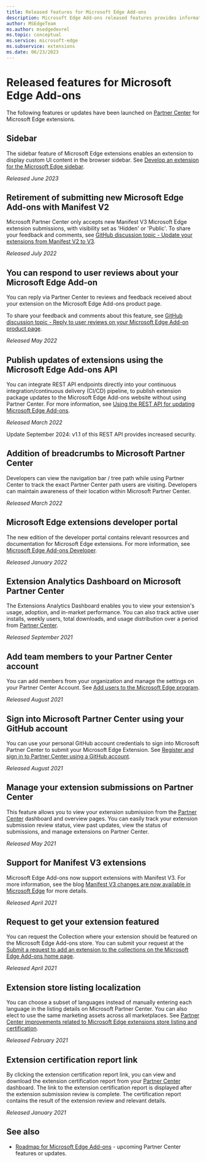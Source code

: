 ```yaml
---
title: Released features for Microsoft Edge Add-ons
description: Microsoft Edge Add-ons released features provides information about features launched on Partner Center for extension developers.
author: MSEdgeTeam
ms.author: msedgedevrel
ms.topic: conceptual
ms.service: microsoft-edge
ms.subservice: extensions
ms.date: 06/23/2023
---
```

# Released features for Microsoft Edge Add-ons

The following features or updates have been launched on [Partner Center](https://partner.microsoft.com/dashboard/microsoftedge/) for Microsoft Edge extensions.


<!-- ====================================================================== -->
## Sidebar

The sidebar feature of Microsoft Edge extensions enables an extension to display custom UI content in the browser sidebar.  See [Develop an extension for the Microsoft Edge sidebar](../developer-guide/sidebar.md).

*Released June 2023*


<!-- ====================================================================== -->
## Retirement of submitting new Microsoft Edge Add-ons with Manifest V2

Microsoft Partner Center only accepts new Manifest V3 Microsoft Edge extension submissions, with visibility set as 'Hidden' or 'Public'. To share your feedback and comments, see [GitHub discussion topic - Update your extensions from Manifest V2 to V3](https://github.com/microsoft/MicrosoftEdge-Extensions/discussions/27).

*Released July 2022*


<!-- ====================================================================== -->
## You can respond to user reviews about your Microsoft Edge Add-on

You can reply via Partner Center to reviews and feedback received about your extension on the Microsoft Edge Add-ons product page. 

To share your feedback and comments about this feature, see [GitHub discussion topic - Reply to user reviews on your Microsoft Edge Add-on product page](https://github.com/microsoft/MicrosoftEdge-Extensions/discussions/18). 

*Released May 2022*


<!-- ====================================================================== -->
## Publish updates of extensions using the Microsoft Edge Add-ons API

You can integrate REST API endpoints directly into your continuous integration/continuous delivery (CI/CD) pipeline, to publish extension package updates to the Microsoft Edge Add-ons website without using Partner Center. For more information, see [Using the REST API for updating Microsoft Edge Add-ons](../publish/api/using-addons-api.md).

*Released March 2022*

Update September 2024: v1.1 of this REST API provides increased security.


<!-- ====================================================================== -->
## Addition of breadcrumbs to Microsoft Partner Center

Developers can view the navigation bar / tree path while using Partner Center to track the exact Partner Center path users are visiting. Developers can maintain awareness of their location within Microsoft Partner Center.

*Released March 2022*


<!-- ====================================================================== -->
## Microsoft Edge extensions developer portal

The new edition of the developer portal contains relevant resources and documentation for Microsoft Edge extensions. For more information, see [Microsoft Edge Add-ons Developer](https://developer.microsoft.com/microsoft-edge/extensions/).

*Released January 2022*


<!-- ====================================================================== -->
## Extension Analytics Dashboard on Microsoft Partner Center

The Extensions Analytics Dashboard enables you to view your extension's usage, adoption, and in-market performance.  You can also track active user installs, weekly users, total downloads, and usage distribution over a period from [Partner Center](https://partner.microsoft.com/dashboard/microsoftedge/).

*Released September 2021*


<!-- ====================================================================== -->
## Add team members to your Partner Center account

You can add members from your organization and manage the settings on your Partner Center Account.  See [Add users to the Microsoft Edge program](/microsoft-edge/extensions/publish/aad-account).

*Released August 2021*


<!-- ====================================================================== -->
## Sign into Microsoft Partner Center using your GitHub account

You can use your personal GitHub account credentials to sign into Microsoft Partner Center to submit your Microsoft Edge Extension.  See [Register and sign in to Partner Center using a GitHub account](/microsoft-edge/extensions/publish/github).

*Released August 2021*


<!-- ====================================================================== -->
## Manage your extension submissions on Partner Center

This feature allows you to view your extension submission from the [Partner Center](https://partner.microsoft.com/dashboard/microsoftedge/) dashboard and overview pages.  You can easily track your extension submission review status, view past updates, view the status of submissions, and manage extensions on Partner Center.

*Released May 2021*


<!-- ====================================================================== -->
## Support for Manifest V3 extensions

Microsoft Edge Add-ons now support extensions with Manifest V3. For more information, see the blog [Manifest V3 changes are now available in Microsoft Edge](https://techcommunity.microsoft.com/t5/articles/manifest-v3-changes-are-now-available-in-microsoft-edge/m-p/1780254) for more details.

*Released April 2021*


<!-- ====================================================================== -->
## Request to get your extension featured

You can request the Collection where your extension should be featured on the Microsoft Edge Add-ons store. You can submit your request at the [Submit a request to add an extension to the collections on the Microsoft Edge Add-ons home page](https://forms.office.com/pages/responsepage.aspx?id=v4j5cvGGr0GRqy180BHbRw01UwyBfAxNna_1ZkP3X2VUN0lBSU1YMEU3VFY0VURRODEwSjgwU00yRy4u).

*Released April 2021*


<!-- ====================================================================== -->
## Extension store listing localization

You can choose a subset of languages instead of manually entering each language in the listing details on Microsoft Partner Center.  You can also elect to use the same marketing assets across all marketplaces.  See [Partner Center improvements related to Microsoft Edge extensions store listing and certification](https://techcommunity.microsoft.com/t5/articles/partner-center-improvements-related-to-microsoft-edge-extensions/m-p/2118981).

*Released February 2021*


<!-- ====================================================================== -->
## Extension certification report link

By clicking the extension certification report link, you can view and download the extension certification report from your [Partner Center](https://partner.microsoft.com/dashboard/microsoftedge/) dashboard.  The link to the extension certification report is displayed after the extension submission review is complete.  The certification report contains the result of the extension review and relevant details.

*Released January 2021*


<!-- ====================================================================== -->
## See also

* [Roadmap for Microsoft Edge Add-ons](roadmap.md) - upcoming Partner Center features or updates.
